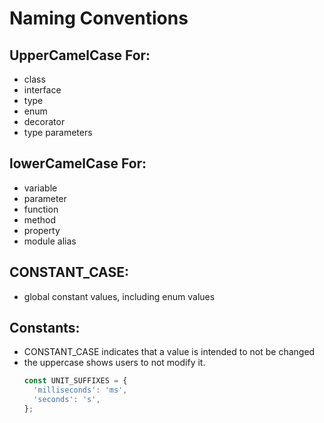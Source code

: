 # Naming Conventions

## UpperCamelCase For:
- class
- interface
- type
- enum
- decorator
- type parameters

## lowerCamelCase For:
- variable
- parameter
- function
- method
- property
- module alias

## CONSTANT_CASE:
- global constant values, including enum values

## Constants:
- CONSTANT_CASE indicates that a value is intended to not be changed
- the uppercase shows users to not modify it.
  ```js
  const UNIT_SUFFIXES = {
    'milliseconds': 'ms',
    'seconds': 's',
  };
  ```
